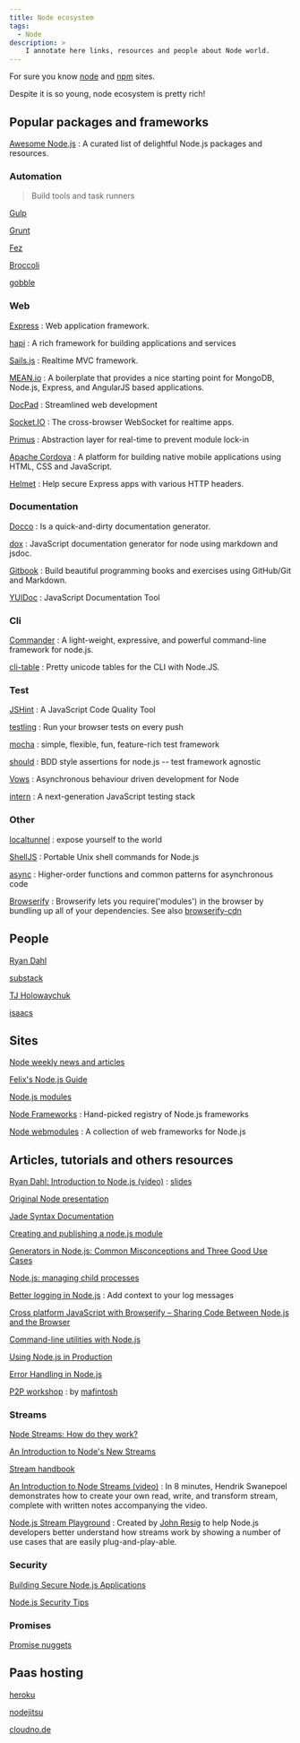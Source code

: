 ```yaml
---
title: Node ecosystem
tags:
  - Node
description: >
    I annotate here links, resources and people about Node world.
---
```


For sure you know [node](http://nodejs.org/) and [npm](https://npmjs.org/) sites.

Despite it is so young, node ecosystem is pretty rich!

## Popular packages and frameworks

[Awesome Node.js](https://github.com/sindresorhus/awesome-nodejs)
: A curated list of delightful Node.js packages and resources.

### Automation

> Build tools and task runners

[Gulp](http://gulpjs.com/)

[Grunt](http://gruntjs.com/)

[Fez](http://fez.github.io/)

[Broccoli](https://github.com/broccolijs/broccoli)

[gobble](https://github.com/gobblejs/gobble)

### Web

[Express](http://expressjs.com/)
: Web application framework.

[hapi](http://hapijs.com/)
: A rich framework for building applications and services

[Sails.js](http://sailsjs.org/)
: Realtime MVC framework.

[MEAN.io](http://www.mean.io/)
: A boilerplate that provides a nice starting point for MongoDB, Node.js, Express, and AngularJS based applications.

[DocPad](http://docpad.org/)
: Streamlined web development

[Socket.IO](http://socket.io/)
: The cross-browser WebSocket for realtime apps.

[Primus](https://github.com/primus/primus)
: Abstraction layer for real-time to prevent module lock-in

[Apache Cordova](http://cordova.apache.org/)
: A platform for building native mobile applications using HTML, CSS and JavaScript.

[Helmet](https://github.com/helmetjs/helmet)
: Help secure Express apps with various HTTP headers.

### Documentation

[Docco](http://jashkenas.github.io/docco/)
: Is a quick-and-dirty documentation generator.

[dox](https://github.com/visionmedia/dox)
: JavaScript documentation generator for node using markdown and jsdoc.

[Gitbook](http://www.gitbook.io/)
: Build beautiful programming books and exercises using GitHub/Git and Markdown.

[YUIDoc](http://yui.github.io/yuidoc/)
: JavaScript Documentation Tool

### Cli

[Commander](http://visionmedia.github.io/commander.js/)
: A light-weight, expressive, and powerful command-line framework for node.js.

[cli-table](https://github.com/LearnBoost/cli-table)
: Pretty unicode tables for the CLI with Node.JS.

### Test

[JSHint](http://www.jshint.com/)
: A JavaScript Code Quality Tool

[testling](https://testling.com/)
: Run your browser tests on every push

[mocha](http://visionmedia.github.io/mocha/)
: simple, flexible, fun, feature-rich test framework

[should](https://www.npmjs.org/package/should)
: BDD style assertions for node.js -- test framework agnostic

[Vows](http://vowsjs.org/)
: Asynchronous behaviour driven development for Node

[intern](http://theintern.io/)
: A next-generation JavaScript testing stack

### Other

[localtunnel](http://localtunnel.me/)
: expose yourself to the world

[ShellJS](http://documentup.com/arturadib/shelljs)
: Portable Unix shell commands for Node.js

[async](https://www.npmjs.org/package/async)
: Higher-order functions and common patterns for asynchronous code

[Browserify](http://browserify.org/)
: Browserify lets you require('modules') in the browser by bundling up all of your dependencies. See also [browserify-cdn](http://wzrd.in/)

## People

<!-- Only GitHub profile pages -->

[Ryan Dahl](https://github.com/ry)

[substack](https://github.com/substack)

[TJ Holowaychuk](https://github.com/visionmedia)

[isaacs](https://github.com/isaacs)

## Sites

[Node weekly news and articles](http://nodeweekly.com/)

[Felix's Node.js Guide](http://nodeguide.com/)

[Node.js modules](https://nodejsmodules.org)

[Node Frameworks](http://nodeframework.com/)
: Hand-picked registry of Node.js frameworks

[Node webmodules](http://nodewebmodules.com/)
: A collection of web frameworks for Node.js

## Articles, tutorials and others resources

[Ryan Dahl: Introduction to Node.js (video)](http://www.youtube.com/watch?v=M-sc73Y-zQA)
: [slides](http://nodejs.org/cinco_de_node.pdf)

[Original Node presentation](http://www.youtube.com/watch?v=ztspvPYybIY)

[Jade Syntax Documentation](http://naltatis.github.io/jade-syntax-docs/)

[Creating and publishing a node.js module](http://quickleft.com/blog/creating-and-publishing-a-node-js-module)

[Generators in Node.js: Common Misconceptions and Three Good Use Cases](http://strongloop.com/strongblog/how-to-generators-node-js-yield-use-cases/)

[Node.js: managing child processes](http://tech.pro/tutorial/2074/nodejs-managing-child-processes)

[Better logging in Node.js](https://medium.com/on-coding/better-logging-in-node-js-b3cc6fd0dafd)
: Add context to your log messages

[Cross platform JavaScript with Browserify – Sharing Code Between Node.js and the Browser](https://blog.codecentric.de/en/2014/02/cross-platform-javascript/)

[Command-line utilities with Node.js](http://cruft.io/posts/node-command-line-utilities/)

[Using Node.js in Production](http://flippinawesome.org/2014/06/23/using-node-js-in-production/)

[Error Handling in Node.js](http://www.joyent.com/developers/node/design/errors)

[P2P workshop](https://p2p-workshop.mafintosh.com)
: by [mafintosh](https://mafintosh.com)

### Streams

[Node Streams: How do they work?](http://maxogden.com/node-streams)

[An Introduction to Node's New Streams](http://calv.info/an-introduction-to-nodes-new-streams/)

[Stream handbook](https://github.com/substack/stream-handbook)

[An Introduction to Node Streams (video)](http://tagtree.tv/intro-to-node-streams)
: In 8 minutes, Hendrik Swanepoel demonstrates how to create your own read, write, and transform stream, complete with written notes accompanying the video.

[Node.js Stream Playground](http://ejohn.org/blog/node-js-stream-playground/)
: Created by [John Resig][1] to help Node.js developers better understand how streams work by showing a number of use cases that are easily plug-and-play-able.

### Security

[Building Secure Node.js Applications](http://blog.safaribooksonline.com/2014/03/12/building-secure-node-js-applications/)

[Node.js Security Tips](http://blog.risingstack.com/node-js-security-tips/)

### Promises

[Promise nuggets](http://promise-nuggets.github.io/)

## Paas hosting

[heroku](https://www.heroku.com/)

[nodejitsu](https://www.nodejitsu.com/)

[cloudno.de](http://cloudno.de/)

  [1]: http://ejohn.org/ "John Resig"

